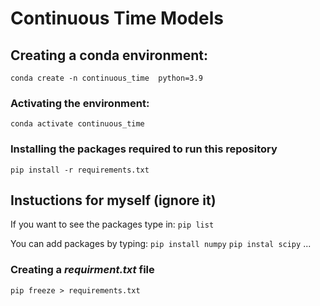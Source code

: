 # Continuous Time Models

## Creating a conda environment:
`conda create -n continuous_time  python=3.9`
### Activating the environment:
`conda activate continuous_time` 
### Installing the packages required to run this repository
`pip install -r requirements.txt`







## Instuctions for myself (ignore it)
If you want to see the packages type in:
`pip list` 

You can add packages by typing:
`pip install numpy`
`pip instal scipy`
...
### Creating a *requirment.txt* file
`pip freeze > requirements.txt`

